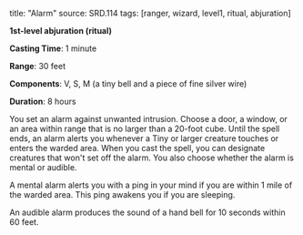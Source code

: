 title: "Alarm"
source: SRD.114
tags: [ranger, wizard, level1, ritual, abjuration]

**1st-level abjuration (ritual)**

**Casting Time**: 1 minute

**Range**: 30 feet

**Components**: V, S, M (a tiny bell and a piece of fine silver wire)

**Duration**: 8 hours

You set an alarm against unwanted intrusion. Choose a door, a window, or an area within range that is no larger than a 20-foot cube. Until the spell ends, an alarm alerts you whenever a Tiny or larger creature touches or enters the warded area. When you cast the spell, you can designate creatures that won't set off the alarm. You also choose whether the alarm is mental or audible.

A mental alarm alerts you with a ping in your mind if you are within 1 mile of the warded area. This ping awakens you if you are sleeping.

An audible alarm produces the sound of a hand bell for 10 seconds within 60 feet.
